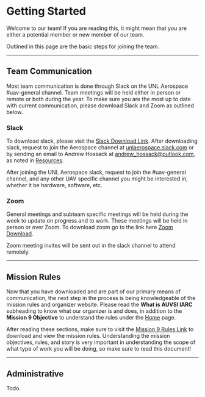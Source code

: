 # Getting Started

Welcome to our team! If you are reading this, it might mean that you are either a potential member or new member of our team.

Outlined in this page are the basic steps for joining the team.

---

## Team Communication

Most team communication is done through Slack on the UNL Aerospace #uav-general channel. Team meetings will be held either in person or remote or both during the year. To make sure you are the most up to date with current communication, please download Slack and Zoom as outlined below.

### Slack
To download slack, please visit the [Slack Download Link](https://slack.com/downloads/). After downloading slack, request to join the Aerospace channel at [unlaerospace.slack.com](https://join.slack.com/t/unlaerospace/shared_invite/zt-eotegohj-JnXTsjd_HzOs8unZlq_CmQ) or by sending an email to Andrew Hossack at [andrew_hossack@outlook.com](mailto:andrew_hossack@outlook.com), as noted in [Resources](resources.md). 

After joining the UNL Aerospace slack, request to join the #uav-general channel, and any other UAV specific channel you might be interested in, whether it be hardware, software, etc.

### Zoom
General meetings and subteam specific meetings will be held during the week to update on progress and to work. These meetings will be held in person or over Zoom. To download zoom go to the link here [Zoom Download](https://zoom.us/download).

Zoom meeting invites will be sent out in the slack channel to attend remotely.

---

## Mission Rules

Now that you have downloaded and are part of our primary means of communication, the next step in the process is being knowledgeable of the mission rules and organizer website. Please read the **What is AUVSI IARC** subheading to know what our organizer is and does, in addition to the **Mission 9 Objective**  to understand the rules under the [Home](index.md) page. 

After reading these sections, make sure to visit the [Mission 9 Rules Link](http://www.aerialroboticscompetition.org/rules.php) to download and view the mission rules. Understanding the mission objectives, rules, and story is very important in understanding the scope of what type of work you will be doing, so make sure to read this document!

---

## Administrative

Todo. 